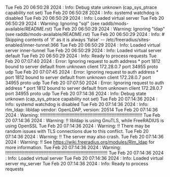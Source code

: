 Tue Feb 20 06:50:28 2024 : Info: Debug state unknown (cap_sys_ptrace capability not set)
Tue Feb 20 06:50:28 2024 : Info: systemd watchdog is disabled
Tue Feb 20 06:50:29 2024 : Info: Loaded virtual server <default>
Tue Feb 20 06:50:29 2024 : Warning: Ignoring "sql" (see raddb/mods-available/README.rst)
Tue Feb 20 06:50:29 2024 : Warning: Ignoring "ldap" (see raddb/mods-available/README.rst)
Tue Feb 20 06:50:29 2024 : Info:  # Skipping contents of 'if' as it is always 'false' -- /etc/freeradius/sites-enabled/inner-tunnel:366
Tue Feb 20 06:50:29 2024 : Info: Loaded virtual server inner-tunnel
Tue Feb 20 06:50:29 2024 : Info: Loaded virtual server default
Tue Feb 20 06:50:29 2024 : Info: Ready to process requests
Tue Feb 20 07:07:40 2024 : Error: Ignoring request to auth address * port 1812 bound to server default from unknown client 172.28.0.7 port 34955 proto udp
Tue Feb 20 07:07:45 2024 : Error: Ignoring request to auth address * port 1812 bound to server default from unknown client 172.28.0.7 port 34955 proto udp
Tue Feb 20 07:07:50 2024 : Error: Ignoring request to auth address * port 1812 bound to server default from unknown client 172.28.0.7 port 34955 proto udp
Tue Feb 20 07:14:36 2024 : Info: Debug state unknown (cap_sys_ptrace capability not set)
Tue Feb 20 07:14:36 2024 : Info: systemd watchdog is disabled
Tue Feb 20 07:14:36 2024 : Info: rlm_ldap: libldap vendor: OpenLDAP, version: 20514
Tue Feb 20 07:14:36 2024 : Warning: !!!!!!!!!!!!!!!!!!!!!!!!!!!!!!!!!!!!!!!!!!!!!!!!!!!!!!!!!!!!!!!!!!!!!!!!!!!!!!!!
Tue Feb 20 07:14:36 2024 : Warning: !! libldap is using GnuTLS, while FreeRADIUS is using OpenSSL
Tue Feb 20 07:14:36 2024 : Warning: !! There may be random issues with TLS connections due to this conflict.
Tue Feb 20 07:14:36 2024 : Warning: !! The server may also crash.
Tue Feb 20 07:14:36 2024 : Warning: !! See https://wiki.freeradius.org/modules/Rlm_ldap for more information.
Tue Feb 20 07:14:36 2024 : Warning: !!!!!!!!!!!!!!!!!!!!!!!!!!!!!!!!!!!!!!!!!!!!!!!!!!!!!!!!!!!!!!!!!!!!!!!!!!!!!!!!
Tue Feb 20 07:14:36 2024 : Info: Loaded virtual server <default>
Tue Feb 20 07:14:36 2024 : Info: Loaded virtual server my_server
Tue Feb 20 07:14:36 2024 : Info: Ready to process requests
